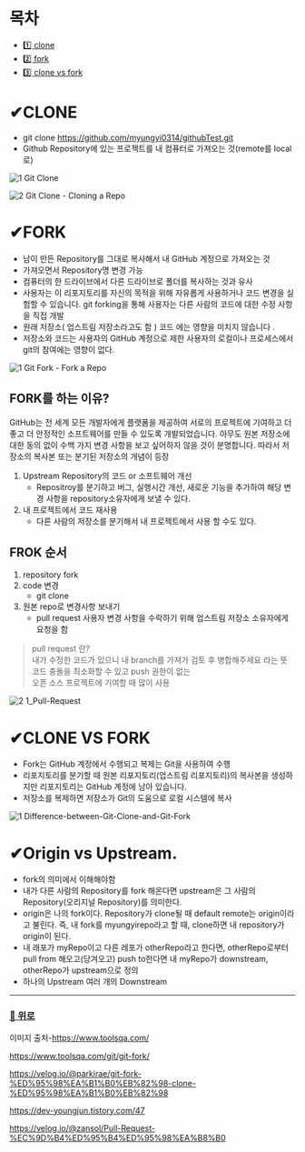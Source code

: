 # 목차
- [1️⃣ clone](#clone)
- [2️⃣ fork](#fork)
- [3️⃣ clone vs fork](#clone-vs-fork)

# ✔CLONE
- git clone https://github.com/myungyi0314/githubTest.git
- Github Repository에 있는 프로젝트를 내 컴퓨터로 가져오는 것(remote를 local로)


![1 Git Clone](https://user-images.githubusercontent.com/52149400/181718466-c9e5e046-2337-49e1-b2bf-76e723c75a90.png)

![2 Git Clone - Cloning a Repo](https://user-images.githubusercontent.com/52149400/181718483-3b725868-e657-475c-92f0-68af5a2298b3.png)



# ✔FORK
- 남이 만든 Repository를 그대로 복사해서 내 GitHub 계정으로 가져오는 것
- 가져오면서 Repository명 변경 가능
- 컴퓨터의 한 드라이브에서 다른 드라이브로 폴더를 복사하는 것과 유사
- 사용자는 이 리포지토리를 자신의 목적을 위해 자유롭게 사용하거나 코드 변경을 실험할 수 있습니다. git forking을 통해 사용자는 다른 사람의 코드에 대한 수정 사항을 직접 개발
- 원래 저장소( 업스트림 저장소라고도 함 ) 코드 에는 영향을 미치지 않습니다 .
- 저장소와 코드는 사용자의 GitHub 계정으로 제한 사용자의 로컬이나 프로세스에서 git의 참여에는 영향이 없다.

![1 Git Fork - Fork a Repo](https://user-images.githubusercontent.com/52149400/181720220-7c813096-99f2-4cb6-97cb-721c8a52d127.png)

## FORK를 하는 이유?
GitHub는 전 세계 모든 개발자에게 플랫폼을 제공하여 서로의 
프로젝트에 기여하고 더 좋고 더 안정적인 소프트웨어를 만들 수 있도록 개발되었습니다. 
아무도 원본 저장소에 대한 동의 없이 수백 가지 변경 사항을 보고 싶어하지 않을 것이 분명합니다. 
따라서 저장소의 복사본 또는 분기된 저장소의 개념이 등장

1. Upstream Repository의 코드 or 소프트웨어 개선
   *  Repositroy를 분기하고 버그, 실행시간 개선, 새로운 기능을 추가하여 해당 변경 사항을 repository소유자에게 보낼 수 있다.
2. 내 프로젝트에서 코드 재사용 
   * 다른 사람의 저장소를 분기해서 내 프로젝트에서 사용 할 수도 있다.
## FROK 순서
1. repository fork
2. code 변경
   - git clone
4. 원본 repo로 변경사항 보내기 
   - pull request 사용자 변경 사항을 수락하기 위해 업스트림 저장소 소유자에게 요청을 함


> pull request 란? <br>
> 내가 수정한 코드가 있으니 내 branch를 가져가 검토 후 병합해주세요 라는 뜻 <br>
> 코드 충돌을 최소화할 수 있고 push 권한이 없는 <br>
> 오픈 소스 프로젝트에 기여할 때 많이 사용 

![2 1_Pull-Request](https://user-images.githubusercontent.com/52149400/181720241-529bc623-d7c9-42fe-9c9d-882e19848576.png)

# ✔CLONE VS FORK
- Fork는 GitHub 계정에서 수행되고 복제는 Git을 사용하여 수행
- 리포지토리를 분기할 때 원본 리포지토리(업스트림 리포지토리)의 복사본을 생성하지만 리포지토리는 GitHub 계정에 남아 있습니다. 
- 저장소를 복제하면 저장소가 Git의 도움으로 로컬 시스템에 복사

![1 Difference-between-Git-Clone-and-Git-Fork](https://user-images.githubusercontent.com/52149400/182065615-4834217e-de45-4e22-a1d9-3a8f43f18cca.png)



# ✔Origin vs Upstream.
- fork의 의미에서 이해해야함
- 내가 다른 사람의 Repository를 fork 해온다면 upstream은 그 사람의 Repository(오리지널 Repository)를 의미한다.
- origin은 나의 fork이다. Repository가 clone될 때 default remote는 origin이라고 불린다. 즉, 내 fork를 myungyirepo라고 할 때, clone하면 내 repository가 origin이 된다. 
- 내 래포가 myRepo이고 다른 레포가 otherRepo라고 한다면, otherRepo로부터 pull from 해오고(당겨오고) push to한다면 내 myRepo가 downstream, otherRepo가 upstream으로 정의
- 하나의 Upstream 여러 개의 Downstream

---
### [🔼 위로](#목차)

이미지 출처-https://www.toolsqa.com/

https://www.toolsqa.com/git/git-fork/

https://velog.io/@parkirae/git-fork-%ED%95%98%EA%B1%B0%EB%82%98-clone-%ED%95%98%EA%B1%B0%EB%82%98

https://dev-youngjun.tistory.com/47

https://velog.io/@zansol/Pull-Request-%EC%9D%B4%ED%95%B4%ED%95%98%EA%B8%B0

